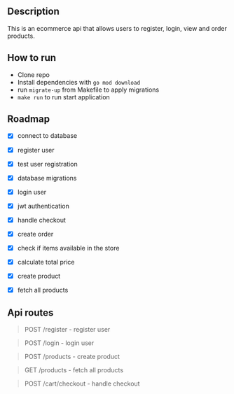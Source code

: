 ## Description
This is an ecommerce api that allows users to register, login, view and order products.

## How to run
- Clone repo
- Install dependencies with `go mod download`
- run `migrate-up` from Makefile to apply migrations
- `make run` to run start application

## Roadmap
- [x] connect to database
- [x] register user
- [x] test user registration
- [x] database migrations 
- [x] login user
- [x] jwt authentication
- [x] handle checkout
- [x] create order
- [x] check if items available in the store
- [x] calculate total price
- [x] create product
- [x] fetch all products


## Api routes

> POST /register - register user

> POST /login - login user

> POST /products - create product

> GET /products - fetch all products

> POST /cart/checkout - handle checkout
